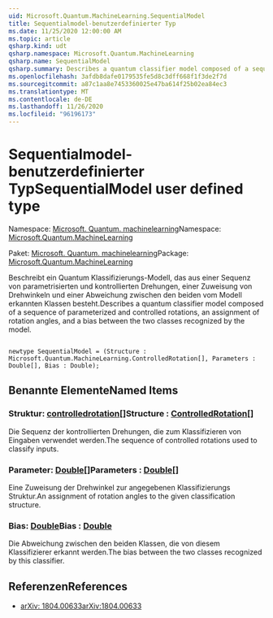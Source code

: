 ```yaml
---
uid: Microsoft.Quantum.MachineLearning.SequentialModel
title: Sequentialmodel-benutzerdefinierter Typ
ms.date: 11/25/2020 12:00:00 AM
ms.topic: article
qsharp.kind: udt
qsharp.namespace: Microsoft.Quantum.MachineLearning
qsharp.name: SequentialModel
qsharp.summary: Describes a quantum classifier model composed of a sequence of parameterized and controlled rotations, an assignment of rotation angles, and a bias between the two classes recognized by the model.
ms.openlocfilehash: 3afdb8dafe0179535fe5d8c3dff668f1f3de2f7d
ms.sourcegitcommit: a87c1aa8e7453360025e47ba614f25b02ea84ec3
ms.translationtype: MT
ms.contentlocale: de-DE
ms.lasthandoff: 11/26/2020
ms.locfileid: "96196173"
---
```

# <a name="sequentialmodel-user-defined-type"></a><span data-ttu-id="f7b30-102">Sequentialmodel-benutzerdefinierter Typ</span><span class="sxs-lookup"><span data-stu-id="f7b30-102">SequentialModel user defined type</span></span>

<span data-ttu-id="f7b30-103">Namespace: [Microsoft. Quantum. machinelearning](xref:Microsoft.Quantum.MachineLearning)</span><span class="sxs-lookup"><span data-stu-id="f7b30-103">Namespace: [Microsoft.Quantum.MachineLearning](xref:Microsoft.Quantum.MachineLearning)</span></span>

<span data-ttu-id="f7b30-104">Paket: [Microsoft. Quantum. machinelearning](https://nuget.org/packages/Microsoft.Quantum.MachineLearning)</span><span class="sxs-lookup"><span data-stu-id="f7b30-104">Package: [Microsoft.Quantum.MachineLearning](https://nuget.org/packages/Microsoft.Quantum.MachineLearning)</span></span>


<span data-ttu-id="f7b30-105">Beschreibt ein Quantum Klassifizierungs-Modell, das aus einer Sequenz von parametrisierten und kontrollierten Drehungen, einer Zuweisung von Drehwinkeln und einer Abweichung zwischen den beiden vom Modell erkannten Klassen besteht.</span><span class="sxs-lookup"><span data-stu-id="f7b30-105">Describes a quantum classifier model composed of a sequence of parameterized and controlled rotations, an assignment of rotation angles, and a bias between the two classes recognized by the model.</span></span>

```qsharp

newtype SequentialModel = (Structure : Microsoft.Quantum.MachineLearning.ControlledRotation[], Parameters : Double[], Bias : Double);
```



## <a name="named-items"></a><span data-ttu-id="f7b30-106">Benannte Elemente</span><span class="sxs-lookup"><span data-stu-id="f7b30-106">Named Items</span></span>

### <a name="structure--controlledrotation"></a><span data-ttu-id="f7b30-107">Struktur: [controlledrotation](xref:Microsoft.Quantum.MachineLearning.ControlledRotation)[]</span><span class="sxs-lookup"><span data-stu-id="f7b30-107">Structure : [ControlledRotation](xref:Microsoft.Quantum.MachineLearning.ControlledRotation)[]</span></span>

<span data-ttu-id="f7b30-108">Die Sequenz der kontrollierten Drehungen, die zum Klassifizieren von Eingaben verwendet werden.</span><span class="sxs-lookup"><span data-stu-id="f7b30-108">The sequence of controlled rotations used to classify inputs.</span></span>
### <a name="parameters--double"></a><span data-ttu-id="f7b30-109">Parameter: [Double](xref:microsoft.quantum.lang-ref.double)[]</span><span class="sxs-lookup"><span data-stu-id="f7b30-109">Parameters : [Double](xref:microsoft.quantum.lang-ref.double)[]</span></span>

<span data-ttu-id="f7b30-110">Eine Zuweisung der Drehwinkel zur angegebenen Klassifizierungs Struktur.</span><span class="sxs-lookup"><span data-stu-id="f7b30-110">An assignment of rotation angles to the given classification structure.</span></span>
### <a name="bias--double"></a><span data-ttu-id="f7b30-111">Bias: [Double](xref:microsoft.quantum.lang-ref.double)</span><span class="sxs-lookup"><span data-stu-id="f7b30-111">Bias : [Double](xref:microsoft.quantum.lang-ref.double)</span></span>

<span data-ttu-id="f7b30-112">Die Abweichung zwischen den beiden Klassen, die von diesem Klassifizierer erkannt werden.</span><span class="sxs-lookup"><span data-stu-id="f7b30-112">The bias between the two classes recognized by this classifier.</span></span>

## <a name="references"></a><span data-ttu-id="f7b30-113">Referenzen</span><span class="sxs-lookup"><span data-stu-id="f7b30-113">References</span></span>

- [<span data-ttu-id="f7b30-114">arXiv: 1804.00633</span><span class="sxs-lookup"><span data-stu-id="f7b30-114">arXiv:1804.00633</span></span>](https://arxiv.org/abs/1804.00633)